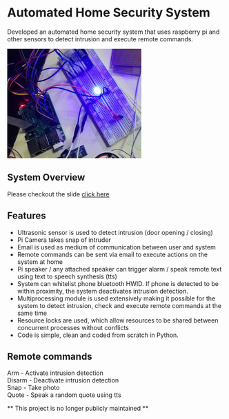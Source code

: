 # Automated Home Security System
Developed an automated home security system that uses raspberry pi and other sensors to detect intrusion and execute remote commands.

![alt tag](hardware.png)

## System Overview
Please checkout the slide [click here](System_Overview.pdf)


## Features
- Ultrasonic sensor is used to detect intrusion (door opening / closing)
- Pi Camera takes snap of intruder
- Email is used as medium of communication between user and system
- Remote commands can be sent via email to execute actions on the system at home
- Pi speaker / any attached speaker can trigger alarm / speak remote text using text to speech synthesis (tts)
- System can whitelist phone bluetooth HWID. If phone is detected to be within proximity, the system deactivates intrusion detection.
- Multiprocessing module is used extensively making it possible for the system to detect intrusion, check and execute remote commands at the same time 
- Resource locks are used, which allow resources to be shared between concurrent processes
  without conflicts
- Code is simple, clean and coded from scratch in Python.


## Remote commands 
Arm - Activate intrusion detection</br>
Disarm - Deactivate intrusion detection</br>
Snap - Take photo</br> 
Quote - Speak a random quote using tts</br>

** This project is no longer publicly maintained **
